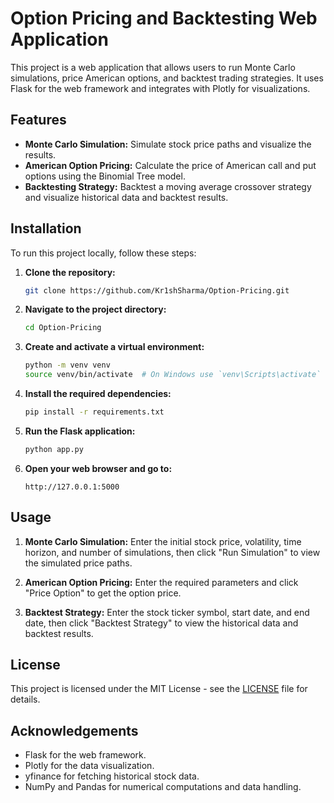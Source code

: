 # Option Pricing and Backtesting Web Application

This project is a web application that allows users to run Monte Carlo simulations, price American options, and backtest trading strategies. It uses Flask for the web framework and integrates with Plotly for visualizations.

## Features

- **Monte Carlo Simulation:** Simulate stock price paths and visualize the results.
- **American Option Pricing:** Calculate the price of American call and put options using the Binomial Tree model.
- **Backtesting Strategy:** Backtest a moving average crossover strategy and visualize historical data and backtest results.

## Installation

To run this project locally, follow these steps:

1. **Clone the repository:**

    ```bash
    git clone https://github.com/Kr1shSharma/Option-Pricing.git
    ```

2. **Navigate to the project directory:**

    ```bash
    cd Option-Pricing
    ```

3. **Create and activate a virtual environment:**

    ```bash
    python -m venv venv
    source venv/bin/activate  # On Windows use `venv\Scripts\activate`
    ```

4. **Install the required dependencies:**

    ```bash
    pip install -r requirements.txt
    ```

5. **Run the Flask application:**

    ```bash
    python app.py
    ```

6. **Open your web browser and go to:**

    ```
    http://127.0.0.1:5000
    ```

## Usage

1. **Monte Carlo Simulation:** Enter the initial stock price, volatility, time horizon, and number of simulations, then click "Run Simulation" to view the simulated price paths.

2. **American Option Pricing:** Enter the required parameters and click "Price Option" to get the option price.

3. **Backtest Strategy:** Enter the stock ticker symbol, start date, and end date, then click "Backtest Strategy" to view the historical data and backtest results.

## License

This project is licensed under the MIT License - see the [LICENSE](LICENSE) file for details.

## Acknowledgements

- Flask for the web framework.
- Plotly for the data visualization.
- yfinance for fetching historical stock data.
- NumPy and Pandas for numerical computations and data handling.

